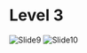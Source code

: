 # Level 3
![Slide9](https://user-images.githubusercontent.com/109026153/199308185-9444915f-d5c5-43b2-b726-a53191b0f252.PNG)
![Slide10](https://user-images.githubusercontent.com/109026153/199308201-24e29268-cd6c-44e0-b844-2540f169104b.PNG)
